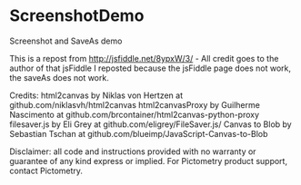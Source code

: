 # ScreenshotDemo
Screenshot and SaveAs demo

This is a repost from http://jsfiddle.net/8ypxW/3/  - All credit goes to the author of that jsFiddle
I reposted because the jsFiddle page does not work, the saveAs does not work.

Credits: 
html2canvas by Niklas von Hertzen at github.com/niklasvh/html2canvas
html2canvasProxy by Guilherme Nascimento at github.com/brcontainer/html2canvas-python-proxy 
filesaver.js by Eli Grey at github.com/eligrey/FileSaver.js/
Canvas to Blob by Sebastian Tschan at github.com/blueimp/JavaScript-Canvas-to-Blob

Disclaimer: all code and instructions provided with no warranty or guarantee of any kind express or implied. For Pictometry product support, contact Pictometry.
